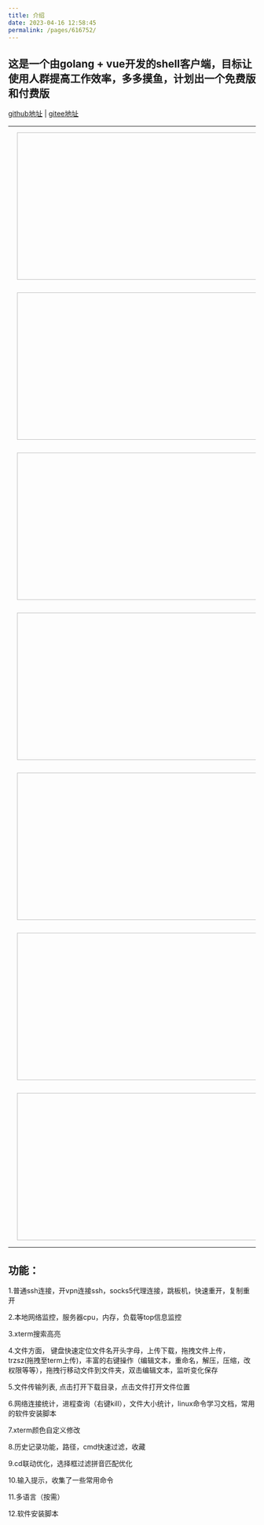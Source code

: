 ```yaml
---
title: 介绍
date: 2023-04-16 12:58:45
permalink: /pages/616752/
---
```


## 这是一个由golang + vue开发的shell客户端，目标让使用人群提高工作效率，多多摸鱼，计划出一个免费版和付费版

[github地址](https://github.com/zundaren/btshell-page) | [gitee地址](https://gitee.com/zundaren/btshell-page)

<table>
  <tbody>
    <tr>
      <td align="center" valign="middle">
        <img :src="$withBase('/img/comm/bt首页截图.png')" alt="" class="no-zoom" style="width:1000px;height:300px;margin: 10px;">
      </td>
    </tr>
    <tr>
      <td align="center" valign="middle">
        <img :src="$withBase('/img/comm/bt首页截图2.png')" alt="" class="no-zoom" style="width:1000px;height:300px;margin: 10px;">
      </td>
    </tr>
    <tr>
      <td align="center" valign="middle">
        <img :src="$withBase('/img/comm/bt首页截图3.png')" alt="" class="no-zoom" style="width:1000px;height:300px;margin: 10px;">
      </td>
    </tr>
    <tr>
      <td align="center" valign="middle">
        <img :src="$withBase('/img/comm/bt首页截图4.png')" alt="" class="no-zoom" style="width:1000px;height:300px;margin: 10px;">
      </td>
    </tr>
    <tr>
      <td align="center" valign="middle">
        <img :src="$withBase('/img/comm/sjk.png')" alt="" class="no-zoom" style="width:1000px;height:300px;margin: 10px;">
      </td>
    </tr>
    <tr>
      <td align="center" valign="middle">
        <img :src="$withBase('/img/comm/sjk2.png')" alt="" class="no-zoom" style="width:1000px;height:300px;margin: 10px;">
      </td>
    </tr>
    <tr>
      <td align="center" valign="middle">
        <img :src="$withBase('/img/comm/sjk3.jpg')" alt="" class="no-zoom" style="width:1000px;height:300px;margin:10px;">
      </td>
    </tr>

  </tbody>
</table>


## 功能：

1.普通ssh连接，开vpn连接ssh，socks5代理连接，跳板机，快速重开，复制重开

2.本地网络监控，服务器cpu，内存，负载等top信息监控

3.xterm搜索高亮

4.文件方面， 键盘快速定位文件名开头字母，上传下载，拖拽文件上传， trzsz(拖拽至term上传)，丰富的右键操作（编辑文本，重命名，解压，压缩，改权限等等），拖拽行移动文件到文件夹，双击编辑文本，监听变化保存

5.文件传输列表, 点击打开下载目录，点击文件打开文件位置

6.网络连接统计，进程查询（右键kill），文件大小统计，linux命令学习文档，常用的软件安装脚本

7.xterm颜色自定义修改

8.历史记录功能，路径，cmd快速过滤，收藏

9.cd联动优化，选择框过滤拼音匹配优化

10.输入提示，收集了一些常用命令

11.多语言（按需）

12.软件安装脚本
